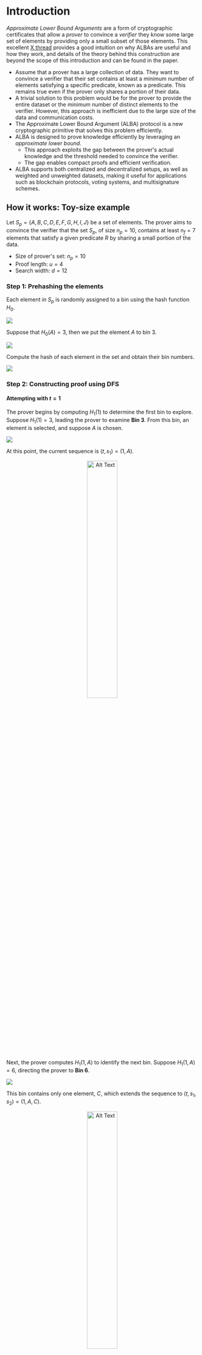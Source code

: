 # Introduction

_Approximate Lower Bound Arguments_ are a form of cryptographic certificates that allow a _prover_ to convince a _verifier_ they know some large set of elements by providing only a small subset of those elements. 
This excellent [X thread](https://x.com/Quantumplation/status/1783188333046255997) provides a good intuition on why ALBAs are useful and how they work, and details of the theory behind this construction are beyond the scope of this introduction and can be found in the paper.

- Assume that a prover has a large collection of data. They want to convince a verifier that their set contains at least a minimum number of elements satisfying a specific predicate, known as a predicate. This remains true even if the prover only shares a portion of their data.
- A trivial solution to this problem would be for the prover to provide the entire dataset or the minimum number of distinct elements to the verifier. However, this approach is inefficient due to the large size of the data and communication costs.
- The Approximate Lower Bound Argument (ALBA) protocol is a new cryptographic primitive that solves this problem efficiently.
- ALBA is designed to prove knowledge efficiently by leveraging an *approximate lower bound*.
    - This approach exploits the gap between the prover's actual knowledge and the threshold needed to convince the verifier.
    - The gap enables compact proofs and efficient verification.
- ALBA supports both centralized and decentralized setups, as well as weighted and unweighted datasets, making it useful for applications such as blockchain protocols, voting systems, and multisignature schemes.



## How it works: Toy-size example

Let $S_p = \{ A, B, C, D, E, F, G, H, I, J \}$ be a set of elements.
The prover aims to convince the verifier that the set $S_p$, of size $n_p = 10$, contains at least $n_f = 7$ elements that satisfy a given predicate $R$ by sharing a small portion of the data.

- Size of prover's set: $n_p = 10$ 
- Proof length: $u = 4$
- Search width: $d = 12$

### Step 1: Prehashing the elements
Each element in $S_p$ is randomly assigned to a bin using the hash function $H_0$.

![](img/empty-bins.png)

Suppose that $H_0(A) = 3$, then we put the element $A$ to bin $3$.

![](img/assign-a.png)

Compute the hash of each element in the set and obtain their bin numbers.

![](img/filled-bins.png)


### Step 2: Constructing proof using DFS
#### Attempting with $t = 1$
The prover begins by computing $H_1(1)$ to determine the first bin to explore. 
Suppose $H_1(1) = 3$, leading the prover to examine **Bin 3**. 
From this bin, an element is selected, and suppose $A$ is chosen. 

![](img/t101.png)

At this point, the current sequence is $(t, s_1) = (1, A)$.

<p align="center">
  <img src="img/proof-11.png" alt="Alt Text" style="width:40%;">
</p>

Next, the prover computes $H_1(1, A)$ to identify the next bin. 
Suppose $H_1(1, A) = 6$, directing the prover to **Bin 6**. 

![](img/t102.png)

This bin contains only one element, $C$, which extends the sequence to $(t, s_1, s_2) = (1, A, C)$.

<p align="center">
  <img src="img/proof-12.png" alt="Alt Text" style="width:40%;">
</p>

Continuing the process, the prover computes $H_1(1, A, C)$ to find the next bin. 
Suppose $H_1(1, A, C) = 9$, directing the prover to **Bin 9**. 

![](img/t103.png)

However, **Bin 9 is empty**, meaning there is no valid extension for this sequence. 
As a result, the prover **backtracks** to **Bin 6**.
There is only one element in **Bin 6**, which is $C$.
So, the prover **backtracks** to **Bin 3**.
This time, instead of $A$, prover selects $J$ from **Bin 3**.

![](img/t111.png)

At this point, the current sequence is $(t, s_1) = (1, J)$.

<p align="center">
  <img src="img/proof-112.png" alt="Alt Text" style="width:40%;">
</p>

Next, the prover computes $H_1(1, J)$ to identify the next bin.
Suppose $H_1(1, J) = 7$, directing the prover to **Bin 7**.

![](img/t112.png)

However, **Bin 7 is empty**, meaning there is no valid extension for this sequence.
As a result, the prover **backtracks and attempts $t = 2$** instead.

#### Attempting with $t = 2$
The prover begins by computing $H_1(2)$ to determine the first bin to explore. 
Suppose $H_1(2) = 8$, leading the prover to examine **Bin 8**. 

![](img/t201.png)

This bin contains only one element, $B$, which extends the sequence to $(t, s_1) = (2, B)$.

<p align="center">
  <img src="img/proof-21.png" alt="Alt Text" style="width:40%;">
</p>

Next, the prover computes $H_1(2, B)$ to identify the next bin. 
Suppose $H_1(2, B) = 5$, directing the prover to **Bin 5**. 

![](img/t202.png)

This bin has a single element, $G$, which is added to extend the sequence to $(t, s_1, s_2) = (2, B, G)$.

<p align="center">
  <img src="img/proof-22.png" alt="Alt Text" style="width:40%;">
</p>

Continuing the process, the prover computes $H_1(2, B, G)$ to find the next bin. 
Suppose $H_1(2, B, G) = 11$, directing the prover to **Bin 11**. 

![](img/t2030.png)

From this bin, $H$ is selected, updating the sequence to $(t, s_1, s_2, s_3) = (2, B, G, H)$.

<p align="center">
  <img src="img/proof-230.png" alt="Alt Text" style="width:40%;">
</p>

Then, the prover computes $H_1(2, B, G, H)$ to determine the next bin. 
Suppose $H_1(2, B, G, H) = 12$, leading to **Bin 12**, which contains no elements.
It means that there is no valid extension for this sequence.
As a result, the prover **backtracks** to **Bin 11**.

![](img/t2031.png)

The prover selects $I$, updating the sequence as $(t, s_1, s_2, s_3) = (2, B, G, I)$.

<p align="center">
  <img src="img/proof-231.png" alt="Alt Text" style="width:40%;">
</p>

Finally, the prover computes $H_1(2, B, G, I)$ to determine the next bin.
Suppose $H_1(2, B, G, I) = 10$, leading to **Bin 10**.

![](img/t204.png)

From this bin, $E$ is selected, completing the sequence to $(t, s_1, s_2, s_3) = (2, B, G, I, E)$.


<p align="center">
  <img src="img/proof-24.png" alt="Alt Text" style="width:40%;">
</p>


### Step 3: Final proof selection
After reaching a tuple of length $u = 4$:

<p align="center">
  <img src="img/proof.png" alt="Alt Text" style="width:40%;">
</p>

Prover computes $H_2(2, B, G, I, E)$.
  - If $H_2$ returns **1**, this tuple is **valid**, and we output it as the proof.
  - If not, we backtrack and try another sequence.


### Step 4: Verifier checks the proof
The verifier checks the proof by ensuring that each step follows the binning structure and that the mappings determined by $H_1$ correctly match the prehashed bins. 
Additionally, the verifier validates the final tuple using $H_2$. 

If $H_2(2, B, G, I, E) = 1$, the proof is **accepted**.
